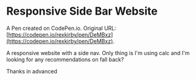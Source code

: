 # Responsive Side Bar Website

A Pen created on CodePen.io. Original URL: [https://codepen.io/rexkirby/pen/DeMBxz](https://codepen.io/rexkirby/pen/DeMBxz).

A responsive website with a side nav. Only thing is I'm using calc and I'm looking for any recommendations on fall back? 

Thanks in advanced 